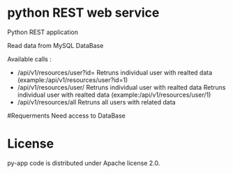 # python REST web service  
Python REST application 

Read data from MySQL DataBase


Available calls : 
- /api/v1/resources/user?id=<id>
Retruns individual user with realted data 
(example:/api/v1/resources/user?id=1)
- /api/v1/resources/user/<id>
Retruns individual user with realted data
Retruns individual user with realted data 
(example:/api/v1/resources/user/1)
- /api/v1/resources/all
Retruns all users with related data 

#Requerments
Need access to DataBase 

# License
py-app code is distributed under Apache license 2.0.



